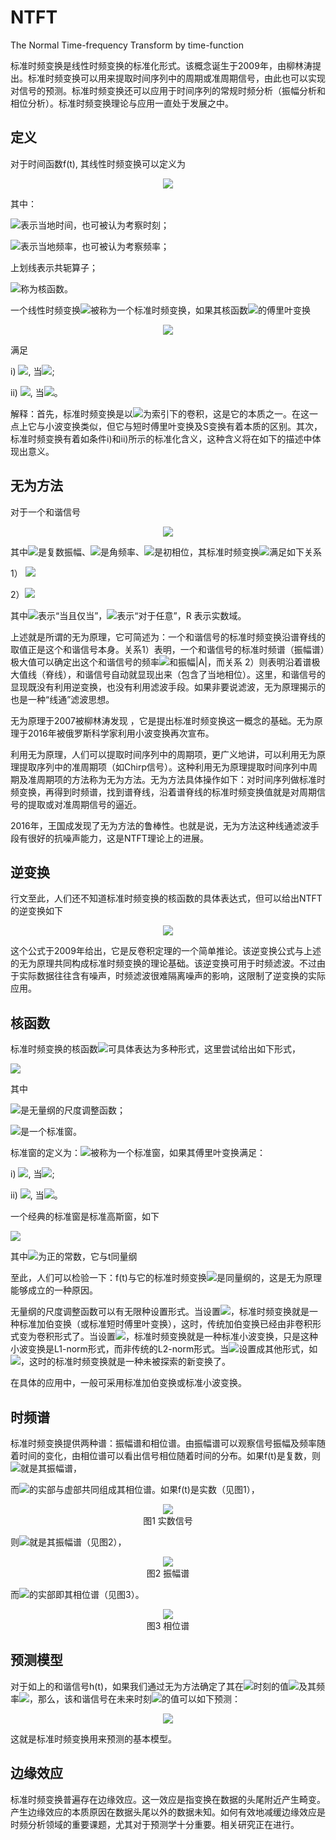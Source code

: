 # NTFT

The Normal Time-frequency Transform by time-function

标准时频变换是线性时频变换的标准化形式。该概念诞生于2009年，由柳林涛提出。标准时频变换可以用来提取时间序列中的周期或准周期信号，由此也可以实现对信号的预测。标准时频变换还可以应用于时间序列的常规时频分析（振幅分析和相位分析）。标准时频变换理论与应用一直处于发展之中。

## 定义

对于时间函数f(t), 其线性时频变换可以定义为

<div align=center>
<img src="https://bkimg.cdn.bcebos.com/formula/8ebf34035f3012b8c42ffd23660b983c.svg" style="border:none;">
</div>

其中：

<img src="https://bkimg.cdn.bcebos.com/formula/ff2b49f4999e38a46bcb3c4cdbccfa4f.svg">表示当地时间，也可被认为考察时刻；

<img src="https://bkimg.cdn.bcebos.com/formula/6e997aa5812ef7bd11b9c1a5ee4def5e.svg">表示当地频率，也可被认为考察频率；


上划线表示共轭算子；

<img src="https://bkimg.cdn.bcebos.com/formula/1964ec61a3797b9a2b1786217556716b.svg" stype="border:none">称为核函数。

一个线性时频变换<img src="https://bkimg.cdn.bcebos.com/formula/40ad481f04f04fa78e7aad8ac8a02b7b.svg">被称为一个标准时频变换，如果其核函数<img src="https://bkimg.cdn.bcebos.com/formula/1964ec61a3797b9a2b1786217556716b.svg">的傅里叶变换

<div align=center>
<img src="https://bkimg.cdn.bcebos.com/formula/f19624254f77f4c87201128f89097053.svg">
</div>

满足

i) <img src="https://bkimg.cdn.bcebos.com/formula/70c5b110f911f674a1663c2d71e91e8b.svg">, 当<img src="https://bkimg.cdn.bcebos.com/formula/742dfb397c64c470350f28ee445f6194.svg">;

ii) <img src="https://bkimg.cdn.bcebos.com/formula/663ba120fa2064045f4a1317d705dfc5.svg">, 当<img src="https://bkimg.cdn.bcebos.com/formula/742dfb397c64c470350f28ee445f6194.svg">。

解释：首先，标准时频变换是以<img src="https://bkimg.cdn.bcebos.com/formula/6e997aa5812ef7bd11b9c1a5ee4def5e.svg">为索引下的卷积，这是它的本质之一。在这一点上它与小波变换类似，但它与短时傅里叶变换及S变换有着本质的区别。其次，标准时频变换有着如条件i)和ii)所示的标准化含义，这种含义将在如下的描述中体现出意义。

## 无为方法

对于一个和谐信号

<div align=center>
<img src="https://bkimg.cdn.bcebos.com/formula/78eff37db19e7bd598c4f42139b2c482.svg">
</div>

其中<img src="https://bkimg.cdn.bcebos.com/formula/dabc72fc2f9f3c171f2032f8c0773dba.svg">是复数振幅、<img src="https://bkimg.cdn.bcebos.com/formula/ea027d6202a985007785bbb2f1642553.svg">是角频率、<img src="https://bkimg.cdn.bcebos.com/formula/49c7a096b82ec7b8a0ed619edd1329d2.svg">是初相位，其标准时频变换<img src="https://bkimg.cdn.bcebos.com/formula/bf12fc2debfeb0296d207893d292f6b9.svg">满足如下关系

1） <img src="https://bkimg.cdn.bcebos.com/formula/46e6d92aa5c004e07c14c6ff96418dd1.svg">

2）<img src="https://bkimg.cdn.bcebos.com/formula/dc48e47dc117f280f81d27736ecb2375.svg">

其中<img src="https://bkimg.cdn.bcebos.com/formula/a131c1e27b2abb83d5ca521073c27334.svg">表示“当且仅当”，<img src="https://bkimg.cdn.bcebos.com/formula/b7b1cb5a55a94c102664ddddbac53bf8.svg">表示“对于任意”，R 表示实数域。

上述就是所谓的无为原理，它可简述为：一个和谐信号的标准时频变换沿谱脊线的取值正是这个和谐信号本身。关系1）表明，一个和谐信号的标准时频谱（振幅谱）极大值可以确定出这个和谐信号的频率<img src="https://bkimg.cdn.bcebos.com/formula/ea027d6202a985007785bbb2f1642553.svg">和振幅|A|，而关系 2）则表明沿着谱极大值线（脊线），和谐信号自动就显现出来（包含了当地相位）。这里，和谐信号的显现既没有利用逆变换，也没有利用滤波手段。如果非要说滤波，无为原理揭示的也是一种“线通”滤波思想。

无为原理于2007被柳林涛发现 ，它是提出标准时频变换这一概念的基础。无为原理于2016年被俄罗斯科学家利用小波变换再次宣布。

利用无为原理，人们可以提取时间序列中的周期项，更广义地讲，可以利用无为原理提取序列中的准周期项（如Chirp信号）。这种利用无为原理提取时间序列中周期及准周期项的方法称为无为方法。无为方法具体操作如下：对时间序列做标准时频变换，再得到时频谱，找到谱脊线，沿着谱脊线的标准时频变换值就是对周期信号的提取或对准周期信号的逼近。

2016年，王国成发现了无为方法的鲁棒性。也就是说，无为方法这种线通滤波手段有很好的抗噪声能力，这是NTFT理论上的进展。

## 逆变换

行文至此，人们还不知道标准时频变换的核函数的具体表达式，但可以给出NTFT的逆变换如下

<div align=center>
<img src="https://bkimg.cdn.bcebos.com/formula/69fc7ba82bbd1cefe6aa92daba032ed5.svg">
</div>

这个公式于2009年给出，它是反卷积定理的一个简单推论。该逆变换公式与上述的无为原理共同构成标准时频变换的理论基础。该逆变换可用于时频滤波。不过由于实际数据往往含有噪声，时频滤波很难隔离噪声的影响，这限制了逆变换的实际应用。

## 核函数

标准时频变换的核函数<img src="https://bkimg.cdn.bcebos.com/formula/c88c9a6b1986c2c03c82470eb82c9204.svg">可具体表达为多种形式，这里尝试给出如下形式，

<img src="https://bkimg.cdn.bcebos.com/formula/8b54b68b0118e06152f6956cf4f58e44.svg">

其中

<img src="https://bkimg.cdn.bcebos.com/formula/9b38cfc55a611e2efa3f81b19154df9c.svg">是无量纲的尺度调整函数；

<img src="https://bkimg.cdn.bcebos.com/formula/5fd26b6347776f54bea1448e6c195406.svg">是一个标准窗。

标准窗的定义为：<img src="https://bkimg.cdn.bcebos.com/formula/5fd26b6347776f54bea1448e6c195406.svg">被称为一个标准窗，如果其傅里叶变换满足：

i) <img src="https://bkimg.cdn.bcebos.com/formula/70c5b110f911f674a1663c2d71e91e8b.svg">, 当<img src="https://bkimg.cdn.bcebos.com/formula/742dfb397c64c470350f28ee445f6194.svg">;

ii) <img src="https://bkimg.cdn.bcebos.com/formula/663ba120fa2064045f4a1317d705dfc5.svg">, 当<img src="https://bkimg.cdn.bcebos.com/formula/742dfb397c64c470350f28ee445f6194.svg">。

一个经典的标准窗是标准高斯窗，如下

<img src="https://bkimg.cdn.bcebos.com/formula/cca793b049821b3d48dbb6162e9795af.svg">

其中<img src="https://bkimg.cdn.bcebos.com/formula/29ecac7d98ef7b8b7d4399a961ff7b42.svg">为正的常数，它与t同量纲

至此，人们可以检验一下：f(t)与它的标准时频变换<img src="https://bkimg.cdn.bcebos.com/formula/40ad481f04f04fa78e7aad8ac8a02b7b.svg">是同量纲的，这是无为原理能够成立的一种原因。

无量纲的尺度调整函数可以有无限种设置形式。当设置<img src="https://bkimg.cdn.bcebos.com/formula/6a68f91298949ce230b39d548a374226.svg">，标准时频变换就是一种标准加伯变换（或标准短时傅里叶变换），这时，传统加伯变换已经由非卷积形式变为卷积形式了。当设置<img src="https://bkimg.cdn.bcebos.com/formula/76337bd04c8b5bcb3272de9cfe19889f.svg">，标准时频变换就是一种标准小波变换，只是这种小波变换是L1-norm形式，而非传统的L2-norm形式。当<img src="https://bkimg.cdn.bcebos.com/formula/2992fd4963c1d8d29432c4a86d64d0bd.svg">设置成其他形式，如<img src="https://bkimg.cdn.bcebos.com/formula/9291768acbd7595c8751d88cd51c30d8.svg">，这时的标准时频变换就是一种未被探索的新变换了。

在具体的应用中，一般可采用标准加伯变换或标准小波变换。

## 时频谱

标准时频变换提供两种谱：振幅谱和相位谱。由振幅谱可以观察信号振幅及频率随着时间的变化，由相位谱可以看出信号相位随着时间的分布。如果f(t)是复数，则<img src="https://bkimg.cdn.bcebos.com/formula/17d819fb4ff814fe81811249da3c12d5.svg">就是其振幅谱，

而<img src="https://bkimg.cdn.bcebos.com/formula/bf12fc2debfeb0296d207893d292f6b9.svg">的实部与虚部共同组成其相位谱。如果f(t)是实数（见图1），

<div align=center>
<img src="https://bkimg.cdn.bcebos.com/pic/d000baa1cd11728b50711a96c4fcc3cec3fd2c21?x-bce-process=image/watermark,image_d2F0ZXIvYmFpa2UxMTY=,g_7,xp_5,yp_5/format,f_auto">
</div>

<div align=center>
图1 实数信号
</div>

则<img src="https://bkimg.cdn.bcebos.com/formula/5e959b943b5261cb4f09ecf69eb75f2a.svg">就是其振幅谱（见图2），

<div align=center>
<img src="https://bkimg.cdn.bcebos.com/pic/cefc1e178a82b9011ef155877f8da9773912ef22?x-bce-process=image/watermark,image_d2F0ZXIvYmFpa2UyMjA=,g_7,xp_5,yp_5/format,f_auto">
</div>

<div align=center>
图2 振幅谱
</div>

而<img src="https://bkimg.cdn.bcebos.com/formula/fed6aa5be6c1af5d0a9d9dae202b9e38.svg">的实部即其相位谱（见图3）。

<div align=center>
<img src="https://bkimg.cdn.bcebos.com/pic/5366d0160924ab18a750778339fae6cd7b890b3b?x-bce-process=image/watermark,image_d2F0ZXIvYmFpa2UxMTY=,g_7,xp_5,yp_5/format,f_auto">
</div>

<div align=center>
图3 相位谱
</div>

## 预测模型

对于如上的和谐信号h(t)，如果我们通过无为方法确定了其在<img src="https://bkimg.cdn.bcebos.com/formula/ff2b49f4999e38a46bcb3c4cdbccfa4f.svg">时刻的值<img src="https://bkimg.cdn.bcebos.com/formula/20562c0d38f6d9739496d6c2d8bbbcb7.svg">及其频率<img src="https://bkimg.cdn.bcebos.com/formula/ea027d6202a985007785bbb2f1642553.svg">，那么，该和谐信号在未来时刻<img src="https://bkimg.cdn.bcebos.com/formula/412b8557925159098e53feaafac9ab42.svg">的值可以如下预测：

<div align=center>
<img src="https://bkimg.cdn.bcebos.com/formula/c92940420cd52af79b87dfda0dabdb68.svg">
</div>

这就是标准时频变换用来预测的基本模型。

## 边缘效应

标准时频变换普遍存在边缘效应。这一效应是指变换在数据的头尾附近产生畸变。产生边缘效应的本质原因在数据头尾以外的数据未知。如何有效地减缓边缘效应是时频分析领域的重要课题，尤其对于预测学十分重要。相关研究正在进行。
